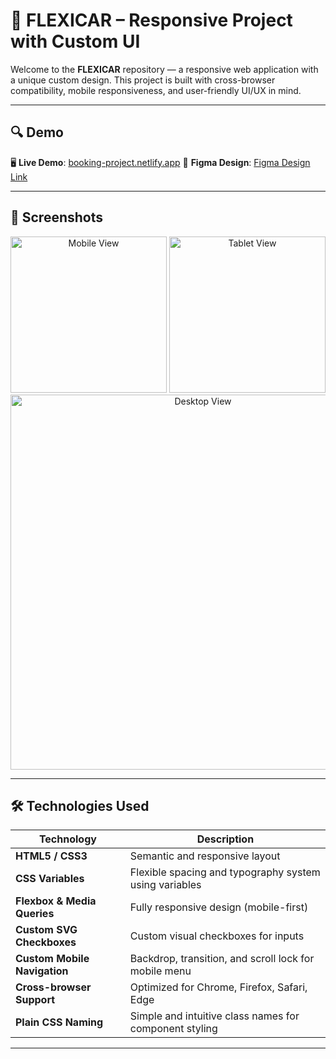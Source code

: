 # 🚀 FLEXICAR – Responsive Project with Custom UI

Welcome to the **FLEXICAR** repository — a responsive web application with a unique custom design. This project is built with cross-browser compatibility, mobile responsiveness, and user-friendly UI/UX in mind.

---

## 🔍 Demo

🖥 **Live Demo**: [booking-project.netlify.app](https://olgabieliaieva.github.io/flexicar/)
📐 **Figma Design**: [Figma Design Link](https://www.figma.com/design/w5OoWTN3crQUe0mwOrAZu3/FLEXICAR-car-rent-test-task?node-id=208-44542&t=TGWgIrMQNX6q4LMJ-1) 

---

## 📸 Screenshots

<div align="center">
  <img src="./screenshots/mobile-view.png" alt="Mobile View" width="250"/> 
  <img src="./screenshots/tablet-view.png" alt="Tablet View" width="250"/>  
  <img src="./screenshots/desktop-view.png" alt="Desktop View" width="600"/>
</div>

---

## 🛠 Technologies Used

| Technology                   | Description                                            |
| ---------------------------- | ------------------------------------------------------ |
| **HTML5 / CSS3**             | Semantic and responsive layout                         |
| **CSS Variables**            | Flexible spacing and typography system using variables |
| **Flexbox & Media Queries**  | Fully responsive design (mobile-first)                 |
| **Custom SVG Checkboxes**    | Custom visual checkboxes for inputs                    |
| **Custom Mobile Navigation** | Backdrop, transition, and scroll lock for mobile menu  |
| **Cross-browser Support**    | Optimized for Chrome, Firefox, Safari, Edge            |
| **Plain CSS Naming**         | Simple and intuitive class names for component styling |

---
